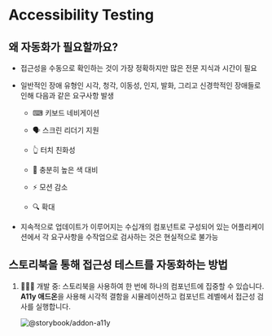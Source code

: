 # Accessibility Testing

## 왜 자동화가 필요할까요?

- 접근성을 수동으로 확인하는 것이 가장 정확하지만 많은 전문 지식과 시간이 필요

- 일반적인 장애 유형인 시각, 청각, 이동성, 인지, 발화, 그리고 신경학적인 장애들로 인해 다음과 같은 요구사항 발생

  - ⌨ 키보드 네비게이션

  - 🗣 스크린 리더기 지원

  - 👆 터치 친화성

  - 🎨 충분히 높은 색 대비

  - ⚡️ 모션 감소

  - 🔍 확대

- 지속적으로 업데이트가 이루어지는 수십개의 컴포넌트로 구성되어 있는 어플리케이션에서 각 요구사항을 수작업으로 검사하는 것은 현실적으로 불가능

## 스토리북을 통해 접근성 테스트를 자동화하는 방법

1. 👨🏽‍💻 개발 중: 스토리북을 사용하여 한 번에 하나의 컴포넌트에 집중할 수 있습니다. **A11y 애드온**을 사용해 시각적 결함을 시뮬레이션하고 컴포넌트 레벨에서 접근성 검사를 실행합니다.

   ![@storybook/addon-a11y](https://user-images.githubusercontent.com/63814960/236138099-6f3b311d-d159-4426-9e42-fc5bee8b1844.png)

